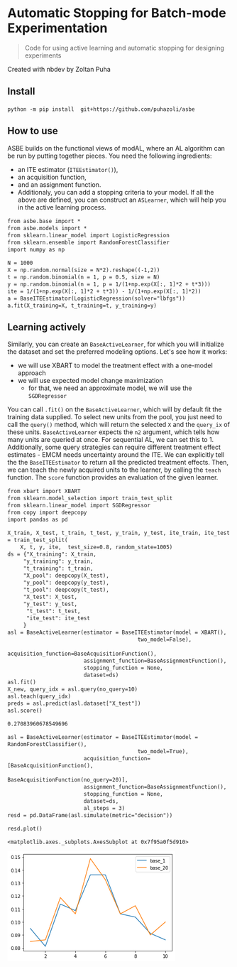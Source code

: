 # Automatic Stopping for Batch-mode Experimentation
> Code for using active learning and automatic stopping for designing experiments


Created with nbdev by Zoltan Puha

## Install

`python -m pip install  git+https://github.com/puhazoli/asbe`

## How to use
ASBE builds on the functional views of modAL, where an AL algorithm can be run by putting together pieces. You need the following ingredients:
- an ITE estimator (`ITEEstimator()`),
- an acquisition function,
- and an assignment function.
- Additionaly, you can add a stopping criteria to your model. 
If all the above are defined, you can construct an `ASLearner`, which will help you in the active learning process.

```
from asbe.base import *
from asbe.models import *
from sklearn.linear_model import LogisticRegression
from sklearn.ensemble import RandomForestClassifier
import numpy as np
```

```
N = 1000
X = np.random.normal(size = N*2).reshape((-1,2))
t = np.random.binomial(n = 1, p = 0.5, size = N)
y = np.random.binomial(n = 1, p = 1/(1+np.exp(X[:, 1]*2 + t*3)))
ite = 1/(1+np.exp(X[:, 1]*2 + t*3)) - 1/(1+np.exp(X[:, 1]*2))
a = BaseITEEstimator(LogisticRegression(solver="lbfgs"))
a.fit(X_training=X, t_training=t, y_training=y)
```

## Learning actively
Similarly, you can create an `BaseActiveLearner`, for which you will initialize the dataset and set the preferred modeling options. Let's see how it works:
- we will use XBART to model the treatment effect with a one-model approach
- we will use expected model change maximization
    - for that, we need an approximate model, we will use the `SGDRegressor`
    
You can call `.fit()` on the `BaseActiveLearner`, which will by default fit the training data supplied. To select new units from the pool, you just need to call the `query()` method, which will return the selected `X` and the `query_ix` of these units. `BaseActiveLearner` expects the `n2` argument, which tells  how many units are queried at once. For sequential AL, we can set this to 1. Additionally, some query strategies can require different treatment effect estimates - EMCM needs uncertainty around the ITE. We can explicitly tell the the `BaseITEEstimator` to return all the predicted treatment effects. 
Then, we can teach the newly acquired units to the learner, by calling the `teach` function. The `score` function provides an evaluation of the given learner.

```
from xbart import XBART
from sklearn.model_selection import train_test_split
from sklearn.linear_model import SGDRegressor
from copy import deepcopy
import pandas as pd
```

```
X_train, X_test, t_train, t_test, y_train, y_test, ite_train, ite_test = train_test_split(
    X, t, y, ite,  test_size=0.8, random_state=1005)
ds = {"X_training": X_train,
     "y_training": y_train,
     "t_training": t_train,
     "X_pool": deepcopy(X_test), 
     "y_pool": deepcopy(y_test),
     "t_pool": deepcopy(t_test),
     "X_test": X_test,
     "y_test": y_test,
      "t_test": t_test,
      "ite_test": ite_test
     }
asl = BaseActiveLearner(estimator = BaseITEEstimator(model = XBART(),
                                         two_model=False),
                        acquisition_function=BaseAcquisitionFunction(),
                        assignment_function=BaseAssignmentFunction(),
                        stopping_function = None,
                        dataset=ds)
asl.fit()
X_new, query_idx = asl.query(no_query=10)
asl.teach(query_idx)
preds = asl.predict(asl.dataset["X_test"])
asl.score()
```




    0.27083960678549696



```
asl = BaseActiveLearner(estimator = BaseITEEstimator(model = RandomForestClassifier(),
                                         two_model=True),
                        acquisition_function=[BaseAcquisitionFunction(),
                                             BaseAcquisitionFunction(no_query=20)],
                        assignment_function=BaseAssignmentFunction(),
                        stopping_function = None,
                        dataset=ds,
                        al_steps = 3)
resd = pd.DataFrame(asl.simulate(metric="decision"))
```

```
resd.plot()
```




    <matplotlib.axes._subplots.AxesSubplot at 0x7f95a0f5d910>




![png](docs/images/output_11_1.png)

